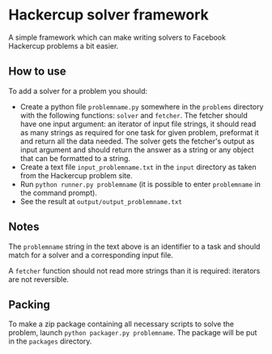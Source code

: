 Hackercup solver framework
==========================

A simple framework which can make writing solvers to Facebook Hackercup problems a bit easier.

How to use
----------

To add a solver for a problem you should:

*  Create a python file `problemname.py` somewhere in the `problems` directory with the following functions: `solver` and
`fetcher`. The fetcher should have one input argument: an iterator of input file strings, it should read as many strings
as required for one task for given problem, preformat it and return all the data needed. The solver gets the fetcher's
output as input argument and should return the answer as a string or any object that can be formatted to a string.
*  Create a text file `input_problemname.txt` in the `input` directory as taken from the Hackercup problem site.
*  Run `python runner.py problemname` (it is possible to enter `problemname` in the command prompt).
*  See the result at `output/output_problemname.txt`

Notes
-----

The `problemname` string in the text above is an identifier to a task and should match for a solver and a corresponding
input file.

A `fetcher` function should not read more strings than it is required: iterators are not reversible.

Packing
-------

To make a zip package containing all necessary scripts to solve the problem, launch `python packager.py problemname`. The package will be put in the `packages` directory.

